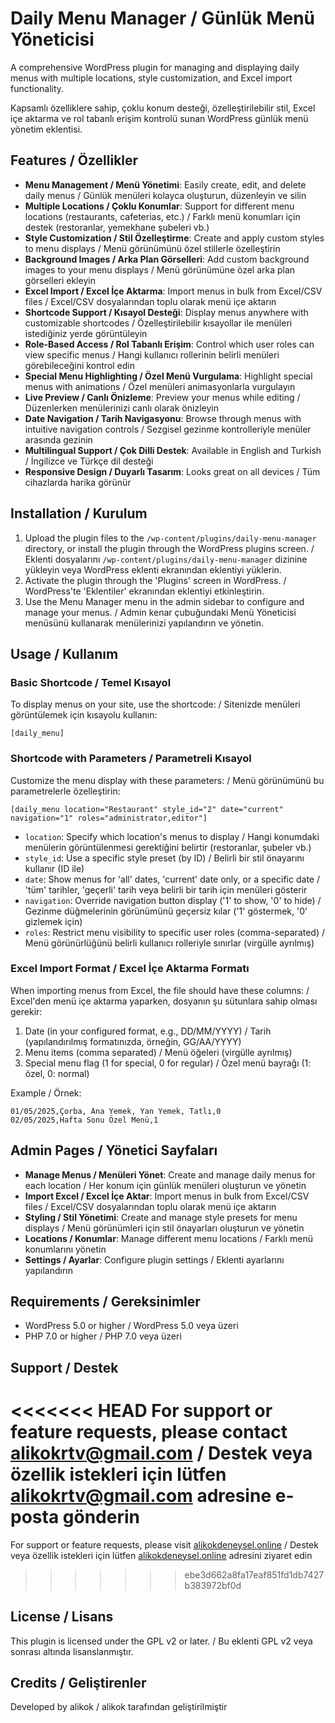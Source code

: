 # Daily Menu Manager / Günlük Menü Yöneticisi

A comprehensive WordPress plugin for managing and displaying daily menus with multiple locations, style customization, and Excel import functionality.

Kapsamlı özelliklere sahip, çoklu konum desteği, özelleştirilebilir stil, Excel içe aktarma ve rol tabanlı erişim kontrolü sunan WordPress günlük menü yönetim eklentisi.

## Features / Özellikler

- **Menu Management / Menü Yönetimi**: Easily create, edit, and delete daily menus / Günlük menüleri kolayca oluşturun, düzenleyin ve silin
- **Multiple Locations / Çoklu Konumlar**: Support for different menu locations (restaurants, cafeterias, etc.) / Farklı menü konumları için destek (restoranlar, yemekhane şubeleri vb.)
- **Style Customization / Stil Özelleştirme**: Create and apply custom styles to menu displays / Menü görünümünü özel stillerle özelleştirin
- **Background Images / Arka Plan Görselleri**: Add custom background images to your menu displays / Menü görünümüne özel arka plan görselleri ekleyin
- **Excel Import / Excel İçe Aktarma**: Import menus in bulk from Excel/CSV files / Excel/CSV dosyalarından toplu olarak menü içe aktarın
- **Shortcode Support / Kısayol Desteği**: Display menus anywhere with customizable shortcodes / Özelleştirilebilir kısayollar ile menüleri istediğiniz yerde görüntüleyin
- **Role-Based Access / Rol Tabanlı Erişim**: Control which user roles can view specific menus / Hangi kullanıcı rollerinin belirli menüleri görebileceğini kontrol edin
- **Special Menu Highlighting / Özel Menü Vurgulama**: Highlight special menus with animations / Özel menüleri animasyonlarla vurgulayın
- **Live Preview / Canlı Önizleme**: Preview your menus while editing / Düzenlerken menülerinizi canlı olarak önizleyin
- **Date Navigation / Tarih Navigasyonu**: Browse through menus with intuitive navigation controls / Sezgisel gezinme kontrolleriyle menüler arasında gezinin
- **Multilingual Support / Çok Dilli Destek**: Available in English and Turkish / İngilizce ve Türkçe dil desteği
- **Responsive Design / Duyarlı Tasarım**: Looks great on all devices / Tüm cihazlarda harika görünür

## Installation / Kurulum

1. Upload the plugin files to the `/wp-content/plugins/daily-menu-manager` directory, or install the plugin through the WordPress plugins screen. / Eklenti dosyalarını `/wp-content/plugins/daily-menu-manager` dizinine yükleyin veya WordPress eklenti ekranından eklentiyi yüklerin.
2. Activate the plugin through the 'Plugins' screen in WordPress. / WordPress'te 'Eklentiler' ekranından eklentiyi etkinleştirin.
3. Use the Menu Manager menu in the admin sidebar to configure and manage your menus. / Admin kenar çubuğundaki Menü Yöneticisi menüsünü kullanarak menülerinizi yapılandırın ve yönetin.

## Usage / Kullanım

### Basic Shortcode / Temel Kısayol

To display menus on your site, use the shortcode: / Sitenizde menüleri görüntülemek için kısayolu kullanın:

```
[daily_menu]
```

### Shortcode with Parameters / Parametreli Kısayol

Customize the menu display with these parameters: / Menü görünümünü bu parametrelerle özelleştirin:

```
[daily_menu location="Restaurant" style_id="2" date="current" navigation="1" roles="administrator,editor"]
```

- `location`: Specify which location's menus to display / Hangi konumdaki menülerin görüntülenmesi gerektiğini belirtir (restoranlar, şubeler vb.)
- `style_id`: Use a specific style preset (by ID) / Belirli bir stil önayarını kullanır (ID ile)
- `date`: Show menus for 'all' dates, 'current' date only, or a specific date / 'tüm' tarihler, 'geçerli' tarih veya belirli bir tarih için menüleri gösterir
- `navigation`: Override navigation button display ('1' to show, '0' to hide) / Gezinme düğmelerinin görünümünü geçersiz kılar ('1' göstermek, '0' gizlemek için)
- `roles`: Restrict menu visibility to specific user roles (comma-separated) / Menü görünürlüğünü belirli kullanıcı rolleriyle sınırlar (virgülle ayrılmış)

### Excel Import Format / Excel İçe Aktarma Formatı

When importing menus from Excel, the file should have these columns: / Excel'den menü içe aktarma yaparken, dosyanın şu sütunlara sahip olması gerekir:

1. Date (in your configured format, e.g., DD/MM/YYYY) / Tarih (yapılandırılmış formatınızda, örneğin, GG/AA/YYYY)
2. Menu items (comma separated) / Menü öğeleri (virgülle ayrılmış)
3. Special menu flag (1 for special, 0 for regular) / Özel menü bayrağı (1: özel, 0: normal)

Example / Örnek:
```
01/05/2025,Çorba, Ana Yemek, Yan Yemek, Tatlı,0
02/05/2025,Hafta Sonu Özel Menü,1
```

## Admin Pages / Yönetici Sayfaları

- **Manage Menus / Menüleri Yönet**: Create and manage daily menus for each location / Her konum için günlük menüleri oluşturun ve yönetin
- **Import Excel / Excel İçe Aktar**: Import menus in bulk from Excel/CSV files / Excel/CSV dosyalarından toplu olarak menü içe aktarın
- **Styling / Stil Yönetimi**: Create and manage style presets for menu displays / Menü görünümleri için stil önayarları oluşturun ve yönetin
- **Locations / Konumlar**: Manage different menu locations / Farklı menü konumlarını yönetin
- **Settings / Ayarlar**: Configure plugin settings / Eklenti ayarlarını yapılandırın

## Requirements / Gereksinimler

- WordPress 5.0 or higher / WordPress 5.0 veya üzeri
- PHP 7.0 or higher / PHP 7.0 veya üzeri

## Support / Destek

<<<<<<< HEAD
For support or feature requests, please contact [alikokrtv@gmail.com](mailto:alikokrtv@gmail.com) / Destek veya özellik istekleri için lütfen [alikokrtv@gmail.com](mailto:alikokrtv@gmail.com) adresine e-posta gönderin
=======
For support or feature requests, please visit [alikokdeneysel.online](alikokrtv@gmail.com) / Destek veya özellik istekleri için lütfen [alikokdeneysel.online](alikokrtv@gmail.com) adresini ziyaret edin
>>>>>>> ebe3d662a8fa17eaf851fd1db7427b383972bf0d

## License / Lisans

This plugin is licensed under the GPL v2 or later. / Bu eklenti GPL v2 veya sonrası altında lisanslanmıştır.

## Credits / Geliştirenler

Developed by alikok / alikok tarafından geliştirilmiştir
